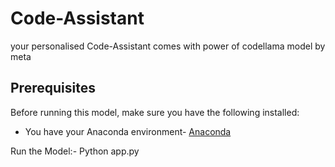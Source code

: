 # Code-Assistant
your personalised Code-Assistant comes with power of codellama model by meta


## Prerequisites

Before running this model, make sure you have the following installed:

- You  have your Anaconda environment- [Anaconda](https://www.anaconda.com/products/distribution)

Run the Model:- Python app.py
